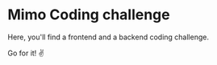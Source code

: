 # Mimo Coding challenge

Here, you'll find a frontend and a backend coding challenge.

Go for it! ✌️
